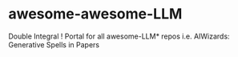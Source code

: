 # awesome-awesome-LLM
Double Integral ! Portal for all awesome-LLM* repos i.e. AIWizards: Generative Spells in Papers
